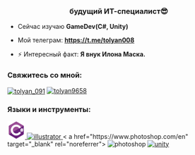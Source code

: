 <h3 align="center">будущий ИТ-специалист😎</h3>

- Сейчас изучаю **GameDev(C#, Unity)**

- Мой телеграм: **https://t.me/tolyan008**

- ⚡ Интересный факт: **Я внук Илона Маска.**

<h3 align="left">Свяжитесь со мной:</h3>
<p align="left">
<a href="https://instagram.com /tolyan_091" target="blank"><img align="center" src="https://raw.githubusercontent.com/rahuldkjain/github-profile-readme-generator/master/src/images/icons/Social/instagram .svg" alt="tolyan_091" height="30" width="40" /></a>
<a href="https://discord.gg/tolyan9658" target="blank"><img align=" center" src="https://raw.githubusercontent.com/rahuldkjain/github-profile-readme-generator/master/src/images/icons/Social/discord.svg" alt="tolyan9658" height="30" ширина ="40" /></a>
</p>

<h3 align="left">Языки и инструменты:</h3>
<p align="left"> <a href="https://www.w3schools .com/cs/" target="_blank" rel="noreferrer"> <img src="https://raw.githubusercontent.com/devicons/devicon/master/icons/csharp/csharp-original.svg" alt= "csharp" width="40" height="40"/> </a> <a href="https://www.adobe.com/in/products/illustrator.html" target="_blank" rel=" noreferrer"> <img src="https://www.vectorlogo.zone/logos/adobe_illustrator/adobe_illustrator-icon.svg" alt="illustrator" width="40" height="40"/> </a> < a href="https://www.photoshop.com/en" target="_blank" rel="noreferrer"> <img src="https://raw.githubusercontent.com/devicons/devicon/master/icons/ photoshop/photoshop-line.svg" alt="photoshop" width="40" height="40"/> </a> <a href="https://unity.com/" target="_blank" rel= "noreferrer"> <img src="https://www.vectorlogo.zone/logos/unity3d/unity3d-icon.svg" alt="unity" width="40" height="40"/> </a> </p>
